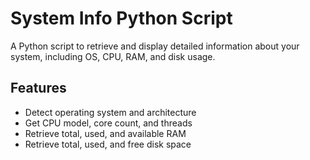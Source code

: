 # System Info Python Script

A Python script to retrieve and display detailed information about your system, including OS, CPU, RAM, and disk usage.

## Features

- Detect operating system and architecture
- Get CPU model, core count, and threads
- Retrieve total, used, and available RAM
- Retrieve total, used, and free disk space
